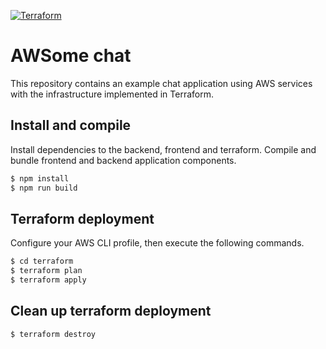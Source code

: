 [![Terraform](https://img.shields.io/badge/Terraform-1.3.5-%23844fba)](https://www.terraform.io/)

# AWSome chat

This repository contains an example chat application using AWS services with the infrastructure implemented in Terraform.

## Install and compile

Install dependencies to the backend, frontend and terraform. Compile and bundle frontend and backend application components.

```bash
$ npm install
$ npm run build
```

## Terraform deployment

Configure your AWS CLI profile, then execute the following commands.

```bash
$ cd terraform
$ terraform plan
$ terraform apply
```

## Clean up terraform deployment

```bash
$ terraform destroy
```
